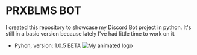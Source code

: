 # PRXBLMS BOT
I created this repository to showcase my Discord Bot project in python. It's still in a basic version because lately I've had little time to work on it.
- Pyhon, version: 1.0.5 BETA
![My animated logo](assets/my-logo.svg)
